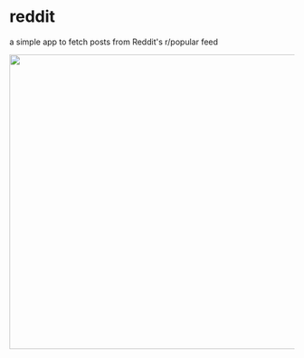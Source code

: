 # reddit 
a simple app to fetch posts from Reddit's r/popular feed
<div style="text-align=center;">
  <a href="url"><img src="https://i.ibb.co/gJ25btZ/smartmockups-k6ks0f1a.png" align="center" height="520" width="auto" ></a>
</div>

